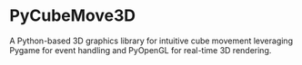 # PyCubeMove3D
A Python-based 3D graphics library for intuitive cube movement leveraging Pygame for event handling and PyOpenGL for real-time 3D rendering.
